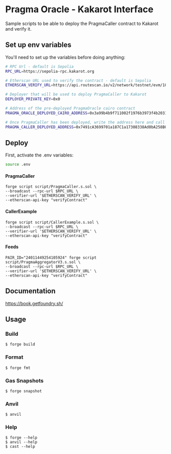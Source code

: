 # Pragma Oracle - Kakarot Interface

Sample scripts to be able to deploy the PragmaCaller contract to Kakarot and verify it.

## Set up env variables

You'll need to set up the variables before doing anything:

```sh
# RPC Url - default is Sepolia
RPC_URL=https://sepolia-rpc.kakarot.org

# Etherscan URL used to verify the contract - default is Sepolia
ETHERSCAN_VERIFY_URL=https://api.routescan.io/v2/network/testnet/evm/1802203764_2/etherscan

# Deployer that will be used to deploy PragmaCaller to Kakarot
DEPLOYER_PRIVATE_KEY=0x0

# Address of the pre-deployed PragmaOracle cairo contract
PRAGMA_ORACLE_DEPLOYED_CAIRO_ADDRESS=0x3a99b4b9f711002f1976b3973f4b2031fe6056518615ff0f4e6dd829f972764

# Once PragmaCaller has been deployed, write the address here and call `verify.sh`
PRAGMA_CALLER_DEPLOYED_ADDRESS=0x7491cA3699701a187C1a17308338Ad0bA258B082
```

## Deploy

First, activate the .env variables:

```bash
source .env
```

#### PragmaCaller

```shell
forge script script/PragmaCaller.s.sol \
--broadcast --rpc-url $RPC_URL \
--verifier-url '$ETHERSCAN_VERIFY_URL' \
--etherscan-api-key "verifyContract"
```

#### CallerExample

```shell
forge script script/CallerExample.s.sol \
--broadcast --rpc-url $RPC_URL \
--verifier-url '$ETHERSCAN_VERIFY_URL' \
--etherscan-api-key "verifyContract"
```

#### Feeds

```shell
PAIR_ID="24011449254105924" forge script script/PragmaAggregatorV3.s.sol \
--broadcast --rpc-url $RPC_URL \
--verifier-url '$ETHERSCAN_VERIFY_URL' \
--etherscan-api-key "verifyContract"
```

## Documentation

https://book.getfoundry.sh/

## Usage

### Build

```shell
$ forge build
```

### Format

```shell
$ forge fmt
```

### Gas Snapshots

```shell
$ forge snapshot
```

### Anvil

```shell
$ anvil
```

### Help

```shell
$ forge --help
$ anvil --help
$ cast --help
```

